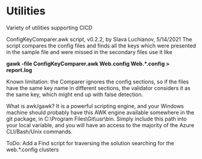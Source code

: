 # Utilities
Variety of utilities supporting CICD

ConfigKeyComparer.awk script, v0.2.2, by Slava Luchianov, 5/14/2021
The script compares the config files and finds all the keys which were presented in the sample file and were missed in the secondary files
use it like

**gawk -file ConfigKeyComparer.awk Web.config Web.*.config  > report.log**

Known limitation: the Comparer ignores the config sections, so if the files have the same key name in different sections, the validator considers it as the same key, which might end up with false detection.

What is awk/gawk? It is a powerful scripting engine, and your Windows machine should probably have this AWK engine available somewhere in the git package, in C:\Program Files\Git\usr\bin. Simply include this path into your local variable, and you will have an access to the majority of the Azure CLI/Bash/Unix commands.

ToDo:
Add a Find script for traversing the solution searching for the web.*.config clusters